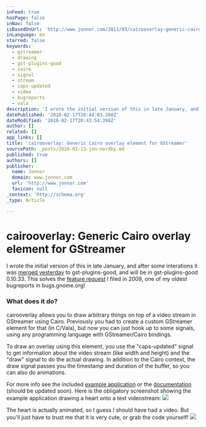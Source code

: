```yaml
---
inFeed: true
hasPage: false
inNav: false
isBasedOnUrl: 'http://www.jonnor.com/2011/03/cairooverlay-generic-cairo-overlay-element-for-gstreamer/'
inLanguage: en
starred: false
keywords:
  - gstreamer
  - drawing
  - gst-plugins-good
  - cairo
  - signal
  - stream
  - caps-updated
  - video
  - bugreports
  - vala
description: 'I wrote the initial version of this in late January, and after some interations it was merged yesterday to gst-plugins-good, and will be in gst-plugins-good 0.10.33. This solves the feature request I filed in 2009, one of my oldest bugreports in bugs.gnome.org!'
datePublished: '2016-02-17T20:44:03.260Z'
dateModified: '2016-02-17T20:43:54.398Z'
author: []
related: []
app_links: []
title: 'cairooverlay: Generic Cairo overlay element for GStreamer'
sourcePath: _posts/2016-02-13-jon-nordby.md
published: true
authors: []
publisher:
  name: Jonnor
  domain: www.jonnor.com
  url: 'http://www.jonnor.com'
  favicon: null
_context: 'http://schema.org'
_type: Article

---
```

# cairooverlay: Generic Cairo overlay element for GStreamer

I wrote the initial version of this in late January, and after some interations it was [merged yesterday][0] to gst-plugins-good, and will be in gst-plugins-good 0.10.33\. This solves the [feature request][1] I filed in 2009, one of my oldest bugreports in bugs.gnome.org!

### What does it do?

cairooverlay allows you to draw arbitrary things on top of a video stream in GStreamer using Cairo. Previously you had to create a custom GStreamer element for that (in C/Vala), but now you can just hook up to some signals, using any programming language with GStreamer/Cairo bindings.

To draw an overlay using this element, you use the "caps-updated" signal to get information about the video stream (like width and height) and the "draw" signal to do the actual drawing. In addition to the Cairo context, the draw signal passes you the timestamp and duration of the buffer, so you can also do animations.

For more info see the included [example application][2] or the [documentation][3] (should be updated soon). Here is the obligatory screenshot showing the example application drawing a heart onto a test videostream:
[![](http://www.jonnor.com/wp/files/2011-03-03-192343_1280x800_scrot_cropped-300x295.png)][4]

The heart is actually animated, so I guess I should have had a video. But you'll just have to trust me that it is very cute, or grab the code yourself!
[![](http://www.jonnor.com/wp/wp-content/plugins/flattr/img/flattr-badge-large.png)][5]

[0]: http://cgit.freedesktop.org/gstreamer/gst-plugins-good/commit/?id=32dff9df75942c51b3ecbd7ffa394ef755881d50
[1]: https://bugzilla.gnome.org/show_bug.cgi?id=595520
[2]: http://cgit.freedesktop.org/gstreamer/gst-plugins-good/tree/tests/examples/cairo/cairo_overlay.c
[3]: http://gstreamer.freedesktop.org/data/doc/gstreamer/head/gst-plugins-good-plugins/html/
[4]: http://www.jonnor.com/wp/files/2011-03-03-192343_1280x800_scrot_cropped.png
[5]: http://www.jonnor.com/wp/?flattrss_redirect&id=371&md5=0a98aab4c045419184024eab3c5d18c3